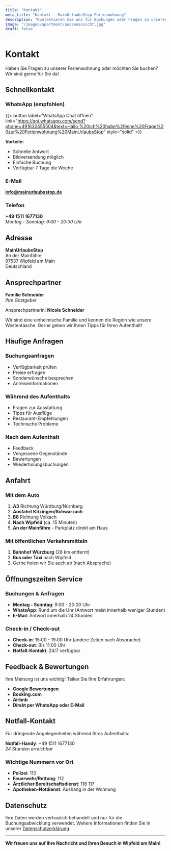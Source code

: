 ```yaml
---
title: "Kontakt"
meta_title: "Kontakt - MainUrlaubsStop Ferienwohnung"
description: "Kontaktieren Sie uns für Buchungen oder Fragen zu unserer Ferienwohnung in Wipfeld am Main. WhatsApp, E-Mail oder Telefon."
image: "/images/apartment/aussenansicht.jpg"
draft: false
---
```


# Kontakt

Haben Sie Fragen zu unserer Ferienwohnung oder möchten Sie buchen? Wir sind gerne für Sie da!

## Schnellkontakt

### WhatsApp (empfohlen)
{{< button label="WhatsApp Chat öffnen" link="https://api.whatsapp.com/send?phone=491632455504&text=Hallo,%20ich%20habe%20eine%20Frage%20zur%20Ferienwohnung%20MainUrlaubsStop" style="solid" >}}

**Vorteile:**
- Schnelle Antwort
- Bildversendung möglich
- Einfache Buchung
- Verfügbar 7 Tage die Woche

### E-Mail
**info@mainurlaubsstop.de**

### Telefon
**+49 1511 1677130**  
*Montag - Sonntag: 9:00 - 20:00 Uhr*

## Adresse

**MainUrlaubsStop**  
An der Mainfähre  
97537 Wipfeld am Main  
Deutschland

## Ansprechpartner

**Familie Schneider**  
*Ihre Gastgeber*

Ansprechpartnerin: **Nicole Schneider**

Wir sind eine einheimische Familie und kennen die Region wie unsere Westentasche. Gerne geben wir Ihnen Tipps für Ihren Aufenthalt!

## Häufige Anfragen

### Buchungsanfragen
- Verfügbarkeit prüfen
- Preise erfragen
- Sonderwünsche besprechen
- Anreiseinformationen

### Während des Aufenthalts
- Fragen zur Ausstattung
- Tipps für Ausflüge
- Restaurant-Empfehlungen
- Technische Probleme

### Nach dem Aufenthalt
- Feedback
- Vergessene Gegenstände
- Bewertungen
- Wiederholungsbuchungen

## Anfahrt

### Mit dem Auto
1. **A3** Richtung Würzburg/Nürnberg
2. **Ausfahrt Kitzingen/Schwarzach**
3. **B8** Richtung Volkach
4. **Nach Wipfeld** (ca. 15 Minuten)
5. **An der Mainfähre** - Parkplatz direkt am Haus

### Mit öffentlichen Verkehrsmitteln
1. **Bahnhof Würzburg** (28 km entfernt)
2. **Bus oder Taxi** nach Wipfeld
3. Gerne holen wir Sie auch ab (nach Absprache)

## Öffnungszeiten Service

### Buchungen & Anfragen
- **Montag - Sonntag**: 9:00 - 20:00 Uhr
- **WhatsApp**: Rund um die Uhr (Antwort meist innerhalb weniger Stunden)
- **E-Mail**: Antwort innerhalb 24 Stunden

### Check-in / Check-out
- **Check-in**: 15:00 - 19:00 Uhr (andere Zeiten nach Absprache)
- **Check-out**: Bis 11:00 Uhr
- **Notfall-Kontakt**: 24/7 verfügbar


## Feedback & Bewertungen

Ihre Meinung ist uns wichtig! Teilen Sie Ihre Erfahrungen:

- **Google Bewertungen**
- **Booking.com**
- **Airbnb**
- **Direkt per WhatsApp oder E-Mail**

## Notfall-Kontakt

Für dringende Angelegenheiten während Ihres Aufenthalts:

**Notfall-Handy**: +49 1511 1677130  
*24 Stunden erreichbar*

### Wichtige Nummern vor Ort
- **Polizei**: 110
- **Feuerwehr/Rettung**: 112
- **Ärztlicher Bereitschaftsdienst**: 116 117
- **Apotheken-Notdienst**: Aushang in der Wohnung

## Datenschutz

Ihre Daten werden vertraulich behandelt und nur für die Buchungsabwicklung verwendet. Weitere Informationen finden Sie in unserer [Datenschutzerklärung](/datenschutz).

---

**Wir freuen uns auf Ihre Nachricht und Ihren Besuch in Wipfeld am Main!**